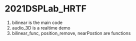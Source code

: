 # 2021DSPLab_HRTF
1. bilinear is the main code
2. audio_3D is a realtime demo
3. bilinear_func, position_remove, nearPostion are functions
